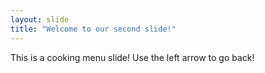 ```yaml
---
layout: slide
title: "Welcome to our second slide!"
---
```

This is a cooking menu slide!
Use the left arrow to go back!
